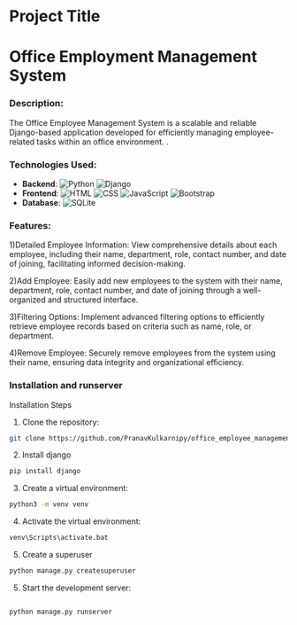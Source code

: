 
# Project Title

# Office Employment Management System

### Description:

The Office Employee Management System is a scalable and reliable Django-based application developed for efficiently managing employee-related tasks within an office environment. 
.

### Technologies Used:

 - **Backend**: ![Python](https://img.shields.io/badge/Python-3776AB?style=flat-square&logo=python&logoColor=white) ![Django](https://img.shields.io/badge/Django-092E20?style=flat-square&logo=django&logoColor=white)
- **Frontend**: ![HTML](https://img.shields.io/badge/HTML5-E34F26?style=flat-square&logo=html5&logoColor=white) ![CSS](https://img.shields.io/badge/CSS3-1572B6?style=flat-square&logo=css3&logoColor=white) ![JavaScript](https://img.shields.io/badge/JavaScript-F7DF1E?style=flat-square&logo=javascript&logoColor=black) ![Bootstrap](https://img.shields.io/badge/Bootstrap-7952B3?style=flat-square&logo=bootstrap&logoColor=white)
- **Database**: ![SQLite](https://img.shields.io/badge/SQLite-003B57?style=flat-square&logo=sqlite&logoColor=white)




### Features:

1)Detailed Employee Information: View comprehensive details about each employee, including their name, department, role, contact number, and date of joining, facilitating informed decision-making.

2)Add Employee: Easily add new employees to the system with their name, department, role, contact number, and date of joining through a well-organized and structured interface.

3)Filtering Options: Implement advanced filtering options to efficiently retrieve employee records based on criteria such as name, role, or department.

4)Remove Employee: Securely remove employees from the system using their name, ensuring data integrity and organizational efficiency.










### Installation and runserver


Installation Steps
1. Clone the repository:
```bash
git clone https://github.com/PranavKulkarnipy/office_employee_management_django
```
2. Install django
```bash
pip install django
```

3. Create a virtual environment:
```bash
python3 -m venv venv

```
4. Activate the virtual environment:

```bash
venv\Scripts\activate.bat

```
5. Create a superuser

```bash
python manage.py createsuperuser

```
5. Start the development server:

```bash

python manage.py runserver

```

